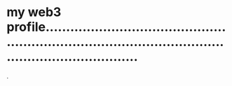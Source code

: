 # my web3 profile.................................................................................................................................
.
